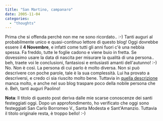 ```yaml
---
title: "San Martino, campanaro"
date: 2005-11-04
categories: 
  - "thoughts"
---
```


Prima che si offenda perchè non me ne sono ricordato.. :-) Tanti auguri al probabilmente unico e quasi-continuo lettore di questo blog! Oggi dovrebbe essere il **4 Novembre**, e infatti come tutti gli anni fuori c'è una nebbia spessa. Fa freddo, tutte le foglie cadono e viene buio in fretta. Se dovessimo usare la data di nascita per misurare la qualità di una persona.. beh, traete voi le conclusioni, fantasiosi e entusiasti amanti dell'autunno! :-) No. Non è così. La persona di cui parlo è molto diversa. Non si può descrivere con poche parole, tale è la sua complessità. Lui ha provato a descriversi, e credo ci sia riuscito molto bene. Tuttavia in [quella descrizione](http://tina.polito.it/~axa/) manca molto, e anche nel suo blog traspare poco della nobile persona che è. Beh, tanti auguri Paolino!

**Nota**: Il titolo di questo post deriva dalle mie scarse conoscenze dei santi festeggiati oggi. Dopo un approfondimento, ho verificato che oggi sono festeggiati San Carlo Borromeo V., Santa Modesta e Sant'Amanzio. Tuttavia il titolo originale resta, è troppo bello! :-)
